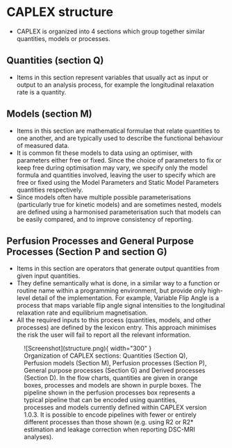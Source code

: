 # CAPLEX structure

- CAPLEX is organized into 4 sections which group together similar quantities, models or processes. 

## Quantities (section Q)
- Items in this section represent variables that usually act as input or output to an analysis process, for example the longitudinal relaxation rate is a quantity. 

## Models (section M)
- Items in this section are mathematical formulae that relate quantities to one another, and are typically used to describe the functional behaviour of measured data.
- It is common fit these models to data using an optimiser, with parameters either free or fixed. Since the choice of parameters to fix or keep free during optimisation may vary, we specify only the model formula and quantities involved, leaving the user to specify which are free or fixed using the Model Parameters and Static Model Parameters quantities respectively.
- Since models often have multiple possible parameterisations (particularly true for kinetic models) and are sometimes nested, models are defined using a harmonised parameterisation such that models can be easily compared, and to improve consistency of reporting.

## Perfusion Processes and General Purpose Processes (Section P and section G)
- Items in this section are operators that generate output quantities from given input quantities.
- They define semantically what is done, in a similar way to a function or routine name within a programming environment, but provide only high-level detail of the implementation. For example, Variable Flip Angle is a process that maps variable flip angle signal intensities to the longitudinal relaxation rate and equilibrium magnetisation.
- All the required inputs to this process (quantities, models, and other processes) are defined by the lexicon entry. This approach minimises the risk the user will fail to report all the relevant information.

<figure markdown>
  ![Screenshot](structure.png){ width="300" }
  <figcaption> Organization of CAPLEX sections: Quantities (Section Q), Perfusion models (Section M), Perfusion processes (Section P), General purpose processes (Section G) and Derived processes (Section D). In the flow charts, quantities are given in orange boxes, processes and models are shown in purple boxes. The pipeline shown in the    perfusion processes box represents a typical pipeline that can be encoded using quantities, processes and models currently defined within CAPLEX version 1.0.3. It is possible to encode pipelines with fewer or entirely different processes than those shown (e.g. using R2 or R2* estimation and leakage correction when reporting DSC-MRI analyses).</figcaption>
</figure>

